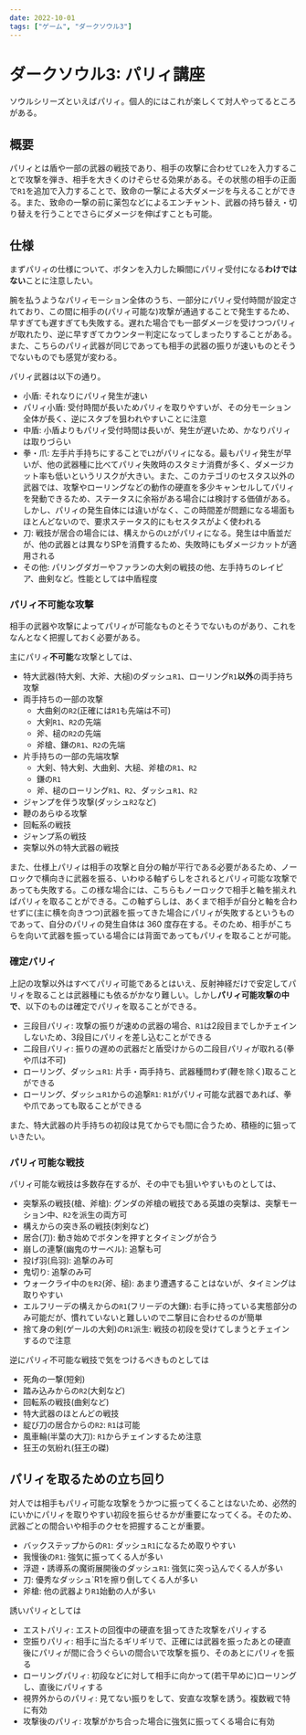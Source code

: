 ```yaml
---
date: 2022-10-01
tags: ["ゲーム", "ダークソウル3"]
---
```


# ダークソウル3: パリィ講座

ソウルシリーズといえばパリィ。個人的にはこれが楽しくて対人やってるところがある。

## 概要

パリィとは盾や一部の武器の戦技であり、相手の攻撃に合わせて`L2`を入力することで攻撃を弾き、相手を大きくのけぞらせる効果がある。その状態の相手の正面で`R1`を追加で入力することで、致命の一撃による大ダメージを与えることができる。また、致命の一撃の前に薬包などによるエンチャント、武器の持ち替え・切り替えを行うことでさらにダメージを伸ばすことも可能。

## 仕様

まずパリィの仕様について、ボタンを入力した瞬間にパリィ受付になる**わけではない**ことに注意したい。

腕を払うようなパリィモーション全体のうち、一部分にパリィ受付時間が設定されており、この間に相手の(パリィ可能な)攻撃が通過することで発生するため、早すぎても遅すぎても失敗する。遅れた場合でも一部ダメージを受けつつパリィが取れたり、逆に早すぎてカウンター判定になってしまったりすることがある。また、こちらのパリィ武器が同じであっても相手の武器の振りが速いものとそうでないものでも感覚が変わる。

パリィ武器は以下の通り。

- 小盾: それなりにパリィ発生が速い
- パリィ小盾: 受付時間が長いためパリィを取りやすいが、その分モーション全体が長く、逆にスタブを狙われやすいことに注意
- 中盾: 小盾よりもパリィ受付時間は長いが、発生が遅いため、かなりパリィは取りづらい
- 拳・爪: 左手片手持ちにすることで`L2`がパリィになる。最もパリィ発生が早いが、他の武器種に比べてパリィ失敗時のスタミナ消費が多く、ダメージカット率も低いというリスクが大きい。また、このカテゴリのセスタス以外の武器では、攻撃やローリングなどの動作の硬直を多少キャンセルしてパリィを発動できるため、ステータスに余裕がある場合には検討する価値がある。しかし、パリィの発生自体には違いがなく、この時間差が問題になる場面もほとんどないので、要求ステータス的にもセスタスがよく使われる
- 刀: 戦技が居合の場合には、構えからの`L2`がパリィになる。発生は中盾並だが、他の武器とは異なりSPを消費するため、失敗時にもダメージカットが適用される
- その他: パリングダガーやファランの大剣の戦技の他、左手持ちのレイピア、曲剣など。性能としては中盾程度

### パリィ不可能な攻撃

相手の武器や攻撃によってパリィが可能なものとそうでないものがあり、これをなんとなく把握しておく必要がある。

主にパリィ**不可能**な攻撃としては、

- 特大武器(特大剣、大斧、大槌)のダッシュ`R1`、ローリング`R1`**以外**の両手持ち攻撃
- 両手持ちの一部の攻撃
  - 大曲剣の`R2`(正確には`R1`も先端は不可)
  - 大剣`R1`、`R2`の先端
  - 斧、槌の`R2`の先端
  - 斧槍、鎌の`R1`、`R2`の先端
- 片手持ちの一部の先端攻撃
  - 大剣、特大剣、大曲剣、大槌、斧槍の`R1`、`R2`
  - 鎌の`R1`
  - 斧、槌のローリング`R1`、`R2`、ダッシュ`R1`、`R2`
- ジャンプを伴う攻撃(ダッシュ`R2`など)
- 鞭のあらゆる攻撃
- 回転系の戦技
- ジャンプ系の戦技
- 突撃以外の特大武器の戦技

また、仕様上パリィは相手の攻撃と自分の軸が平行である必要があるため、ノーロックで横向きに武器を振る、いわゆる軸ずらしをされるとパリィ可能な攻撃であっても失敗する。この様な場合には、こちらもノーロックで相手と軸を揃えればパリィを取ることができる。この軸ずらしは、あくまで相手が自分と軸を合わせずに(主に横を向きつつ)武器を振ってきた場合にパリィが失敗するというものであって、自分のパリィの発生自体は 360 度存在する。そのため、相手がこちらを向いて武器を振っている場合には背面であってもパリィを取ることが可能。

### 確定パリィ

上記の攻撃以外はすべてパリィ可能であるとはいえ、反射神経だけで安定してパリィを取ることは武器種にも依るがかなり難しい。しかし**パリィ可能攻撃の中で**、以下のものは確定でパリィを取ることができる。

- 三段目パリィ: 攻撃の振りが速めの武器の場合、`R1`は2段目までしかチェインしないため、3段目にパリィを差し込むことができる
- 二段目パリィ: 振りの遅めの武器だと盾受けからの二段目パリィが取れる(拳や爪は不可)
- ローリング、ダッシュ`R1`: 片手・両手持ち、武器種問わず(鞭を除く)取ることができる
- ローリング、ダッシュ`R1`からの追撃`R1`: `R1`がパリィ可能な武器であれば、拳や爪であっても取ることができる

また、特大武器の片手持ちの初段は見てからでも間に合うため、積極的に狙っていきたい。

### パリィ可能な戦技

パリィ可能な戦技は多数存在するが、その中でも狙いやすいものとしては、

- 突撃系の戦技(槍、斧槍): グンダの斧槍の戦技である英雄の突撃は、突撃モーション中、`R2`を派生の両方可
- 構えからの突き系の戦技(刺剣など)
- 居合(刀): 動き始めでボタンを押すとタイミングが合う
- 崩しの連撃(幽鬼のサーベル): 追撃も可
- 投げ羽(烏羽): 追撃のみ可
- 鬼切り: 追撃のみ可
- ウォークライ中の`をR2`(斧、槌): あまり遭遇することはないが、タイミングは取りやすい
- エルフリーデの構えからの`R1`(フリーデの大鎌): 右手に持っている実態部分のみ可能だが、慣れていないと難しいので二撃目に合わせるのが簡単
- 捨て身の剣(ゲールの大剣)の`R1`派生: 戦技の初段を受けてしまうとチェインするので注意

逆にパリィ不可能な戦技で気をつけるべきものとしては

- 死角の一撃(短剣)
- 踏み込みからの`R2`(大剣など)
- 回転系の戦技(曲剣など)
- 特大武器のほとんどの戦技
- 綻び刀の居合からの`R2`: `R1`は可能
- 風車輪(半葉の大刀): `R1`からチェインするため注意
- 狂王の気紛れ(狂王の磔)

## パリィを取るための立ち回り

対人では相手もパリィ可能な攻撃をうかつに振ってくることはないため、必然的にいかにパリィを取りやすい初段を振らせるかが重要になってくる。そのため、武器ごとの間合いや相手のクセを把握することが重要。

- バックステップからの`R1`: ダッシュ`R1`になるため取りやすい
- 我慢後の`R1`: 強気に振ってくる人が多い
- 浮遊・誘導系の魔術展開後のダッシュ`R1`: 強気に突っ込んでくる人が多い
- 刀: 優秀なダッシュ`R1を擦り倒してくる人が多い
- 斧槍: 他の武器より`R1`始動の人が多い

誘いパリィとしては

- エストパリィ: エストの回復中の硬直を狙ってきた攻撃をパリィする
- 空振りパリィ: 相手に当たるギリギリで、正確には武器を振ったあとの硬直後にパリィが間に合うぐらいの間合いで攻撃を振り、そのあとにパリィを振る
- ローリングパリィ: 初段などに対して相手に向かって(若干早めに)ローリングし、直後にパリィする
- 視界外からのパリィ: 見てない振りをして、安直な攻撃を誘う。複数戦で特に有効
- 攻撃後のパリィ: 攻撃がかち合った場合に強気に振ってくる場合に有効
